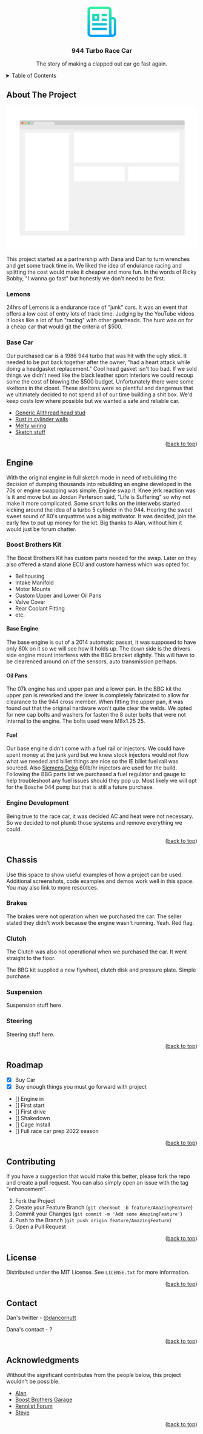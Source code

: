 <div id="top"></div>
<!-- PROJECT LOGO -->
<br />
<div align="center">
  <a href="https://github.com/othneildrew/Best-README-Template">
    <img src="images/logo.png" alt="Logo" width="80" height="80">
  </a>

  <h3 align="center">944 Turbo Race Car</h3>

  <p align="center">
    The story of making a clapped out car go fast again.
    <br />
  </p>
</div>



<!-- TABLE OF CONTENTS -->
<details>
  <summary>Table of Contents</summary>
  <ol>
    <li>
      <a href="#about-the-project">About The Project</a>
      <ul>
        <li><a href="#lemons">Lemons</a></li>
        <li><a href="#base-car">Base Car</a></li>
      </ul>
    </li>
    <li>
      <a href="#engine">Engine</a>
      <ul>
        <li><a href="#boost-brothers-kit">Boost Brothers Kit</a></li>
        <li><a href="#engine-developement">Engine Development</a></li>
      </ul>
    </li>
    <li>
      <a href="#chassis">Chassis</a>
      <ul>
        <li><a href="#brakes">Brakes</a></li>
        <li><a href="#clutch">Clutch</a></li>
        <li><a href="#suspension">Suspension</a></li>
         <li><a href="#steering">Steering</a></li>
      </ul>
    </li>
    <li><a href="#contact">Contact</a></li>
    <li><a href="#acknowledgments">Acknowledgments</a></li>
  </ol>
</details>



<!-- ABOUT THE PROJECT -->
## About The Project

[![Product Name Screen Shot][product-screenshot]](https://github.com/dancornutt/Porsche944/blob/master/images/945-race-car.jpg)

This project started as a partnership with Dana and Dan to turn wrenches and get some track time in. We liked the idea of endurance racing and splitting the cost would make it cheaper and more fun. In the words of Ricky Bobby, "I wanna go fast" but honestly we don't need to be first.


### Lemons

24hrs of Lemons is a endurance race of "junk" cars. It was an event that offers a low cost of entry lots of track time. Judging by the YouTube videos it looks like a lot of fun "racing" with other gearheads. The hunt was on for a cheap car that would git the criteria of $500.


### Base Car

Our purchased car is a 1986 944 turbo that was hit with the ugly stick. It needed to be put back together after the owner, "had a heart attack while doing a headgasket replacement." Cool head gasket isn't too bad. If we sold things we didn't need like the black leather sport interiors we could recoup some the cost of blowing the $500 budget. Unfortunately there were some skeltons in the closet. These skeltons were so plentiful and dangerous that we ultimately decided to not spend all of our time building a shit box. We'd keep costs low where possible but we wanted a safe and reliable car.

* [Generic Allthread head stud](https://nextjs.org/)
* [Rust in cylinder walls](https://reactjs.org/)
* [Melty wiring](https://vuejs.org/)
* [Sketch stuff](https://angular.io/)

<p align="right">(<a href="#top">back to top</a>)</p>


<!-- Engine -->
## Engine

With the original engine in full sketch mode in need of rebuilding the decision of dumping thousands into rebuilding an engine developed in the 70s or engine swapping was simple. Engine swap it. Knee jerk reaction was ls it and move but as Jordan Perterson said, "Life is Suffering" so why not make it more complicated. Some smart folks on the interwebs started kicking around the idea of a turbo 5 cylinder in the 944. Hearing the sweet sweet sound of 80's urquattros was a big motivator. It was decided, join the early few to put up money for the kit. Big thanks to Alan, without him it would just be forum chatter.

### Boost Brothers Kit

The Boost Brothers Kit has custom parts needed for the swap. Later on they also offered a stand alone ECU and custom harness which was opted for.
* Bellhousing
* Intake Manifold
* Motor Mounts
* Custom Upper and Lower Oil Pans
* Valve Cover
* Rear Coolant Fitting
* etc.

#### Base Engine

The base engine is out of a 2014 automatic passat, it was supposed to have only 60k on it so we will see how it holds up. The down side is the drivers side engine mount interferes with the BBG bracket slightly. This will have to be clearenced around on of the sensors, auto transmission perhaps.

#### Oil Pans

The 07k engine has and upper pan and a lower pan. In the BBG kit the upper pan is reworked and the lower is completely fabricated to allow for clearance to the 944 cross member.
When fitting the upper pan, it was found out that the original hardware won't quite clear the welds. We opted for new cap bolts and washers for fasten the 8 outer bolts that were not internal to the engine. The bolts used were M8x1.25 25. 

#### Fuel

Our base engine didn't come with a fuel rail or injectors. We could have spent money at the junk yard but we knew stock injectors would not flow what we needed and billet things are nice so the IE billet fuel rail was sourced. Also [Siemens Deka](https://www.fiveomotorsport.com/siemens-deka-high-flow-extended-nozzle/) 60lb/hr injectors are used for the build.
Following the BBG parts list we purchased a fuel regulator and gauge to help troubleshoot any fuel issues should they pop up.
Most likely we will opt for the Bosche 044 pump but that is still a future purchase.

### Engine Development

Being true to the race car, it was decided AC and heat were not necessary. So we decided to not plumb those systems and remove everything we could.

<p align="right">(<a href="#top">back to top</a>)</p>



<!-- USAGE EXAMPLES -->
## Chassis

Use this space to show useful examples of how a project can be used. Additional screenshots, code examples and demos work well in this space. You may also link to more resources.


### Brakes

The brakes were not operation when we purchased the car. The seller stated they didn't work because the engine wasn't running. Yeah. Red flag.


### Clutch

The Clutch was also not operational when we purchased the car. It went straight to the floor.

The BBG kit supplied a new flywheel, clutch disk and pressure plate. Simple purchase.


### Suspension

Suspension stuff here.


### Steering

Steering stuff here.

<p align="right">(<a href="#top">back to top</a>)</p>

<!-- ROADMAP -->
## Roadmap

- [x] Buy Car
- [x] Buy enough things you must go forward with project
- [] Engine in
- [] First start
- [] First drive
- [] Shakedown
- [] Cage Install
- [] Full race car prep 2022 season

<p align="right">(<a href="#top">back to top</a>)</p>



<!-- CONTRIBUTING -->
## Contributing

If you have a suggestion that would make this better, please fork the repo and create a pull request. You can also simply open an issue with the tag "enhancement".

1. Fork the Project
2. Create your Feature Branch (`git checkout -b feature/AmazingFeature`)
3. Commit your Changes (`git commit -m 'Add some AmazingFeature'`)
4. Push to the Branch (`git push origin feature/AmazingFeature`)
5. Open a Pull Request

<p align="right">(<a href="#top">back to top</a>)</p>



<!-- LICENSE -->
## License

Distributed under the MIT License. See `LICENSE.txt` for more information.

<p align="right">(<a href="#top">back to top</a>)</p>



<!-- CONTACT -->
## Contact

Dan's twitter - [@dancornutt](https://twitter.com/dancornutt)

Dana's contact - ?

<p align="right">(<a href="#top">back to top</a>)</p>



<!-- ACKNOWLEDGMENTS -->
## Acknowledgments

Without the significant contributes from the people below, this project wouldn't be possible.

* [Alan](https://www.youtube.com/watch?v=dQw4w9WgXcQ)
* [Boost Brothers Garage](https://www.boostbrothersgarage.com/)
* [Rennlist Forum](https://rennlist.com/forums/944-turbo-and-turbo-s-forum/803341-vw-audi-07k-2-5l-20v-i5-swap-thread.html)
* [Steve](http://aswest.net/)

<p align="right">(<a href="#top">back to top</a>)</p>



<!-- MARKDOWN LINKS & IMAGES -->
<!-- https://www.markdownguide.org/basic-syntax/#reference-style-links -->
[contributors-shield]: https://img.shields.io/github/contributors/othneildrew/Best-README-Template.svg?style=for-the-badge
[contributors-url]: https://github.com/othneildrew/Best-README-Template/graphs/contributors
[forks-shield]: https://img.shields.io/github/forks/othneildrew/Best-README-Template.svg?style=for-the-badge
[forks-url]: https://github.com/othneildrew/Best-README-Template/network/members
[stars-shield]: https://img.shields.io/github/stars/othneildrew/Best-README-Template.svg?style=for-the-badge
[stars-url]: https://github.com/othneildrew/Best-README-Template/stargazers
[issues-shield]: https://img.shields.io/github/issues/othneildrew/Best-README-Template.svg?style=for-the-badge
[issues-url]: https://github.com/othneildrew/Best-README-Template/issues
[license-shield]: https://img.shields.io/github/license/othneildrew/Best-README-Template.svg?style=for-the-badge
[license-url]: https://github.com/othneildrew/Best-README-Template/blob/master/LICENSE.txt
[linkedin-shield]: https://img.shields.io/badge/-LinkedIn-black.svg?style=for-the-badge&logo=linkedin&colorB=555
[linkedin-url]: https://linkedin.com/in/othneildrew
[product-screenshot]: images/screenshot.png
